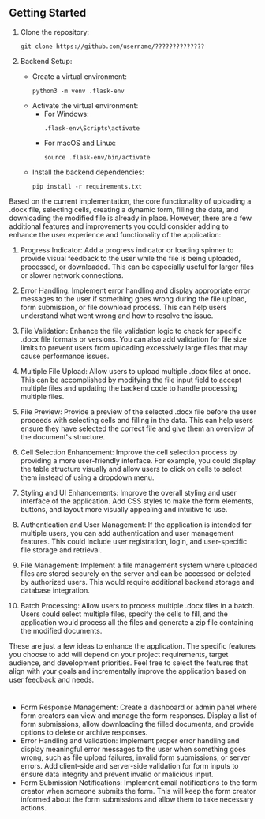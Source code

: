 

## Getting Started

1. Clone the repository:

   ```
   git clone https://github.com/username/??????????????
   ```

2. Backend Setup:
   - Create a virtual environment:
     ```
     python3 -m venv .flask-env
     ```
   - Activate the virtual environment:
     - For Windows:
       ```
       .flask-env\Scripts\activate
       ```
     - For macOS and Linux:
       ```
       source .flask-env/bin/activate
       ```
   - Install the backend dependencies:
     ```
     pip install -r requirements.txt
     ```


Based on the current implementation, the core functionality of uploading a .docx file, selecting cells, creating a dynamic form, filling the data, and downloading the modified file is already in place. However, there are a few additional features and improvements you could consider adding to enhance the user experience and functionality of the application:

1. Progress Indicator: Add a progress indicator or loading spinner to provide visual feedback to the user while the file is being uploaded, processed, or downloaded. This can be especially useful for larger files or slower network connections.

2. Error Handling: Implement error handling and display appropriate error messages to the user if something goes wrong during the file upload, form submission, or file download process. This can help users understand what went wrong and how to resolve the issue.

3. File Validation: Enhance the file validation logic to check for specific .docx file formats or versions. You can also add validation for file size limits to prevent users from uploading excessively large files that may cause performance issues.

4. Multiple File Upload: Allow users to upload multiple .docx files at once. This can be accomplished by modifying the file input field to accept multiple files and updating the backend code to handle processing multiple files.

5. File Preview: Provide a preview of the selected .docx file before the user proceeds with selecting cells and filling in the data. This can help users ensure they have selected the correct file and give them an overview of the document's structure.

6. Cell Selection Enhancement: Improve the cell selection process by providing a more user-friendly interface. For example, you could display the table structure visually and allow users to click on cells to select them instead of using a dropdown menu.

7. Styling and UI Enhancements: Improve the overall styling and user interface of the application. Add CSS styles to make the form elements, buttons, and layout more visually appealing and intuitive to use.

8. Authentication and User Management: If the application is intended for multiple users, you can add authentication and user management features. This could include user registration, login, and user-specific file storage and retrieval.

9. File Management: Implement a file management system where uploaded files are stored securely on the server and can be accessed or deleted by authorized users. This would require additional backend storage and database integration.

10. Batch Processing: Allow users to process multiple .docx files in a batch. Users could select multiple files, specify the cells to fill, and the application would process all the files and generate a zip file containing the modified documents.

These are just a few ideas to enhance the application. The specific features you choose to add will depend on your project requirements, target audience, and development priorities. Feel free to select the features that align with your goals and incrementally improve the application based on user feedback and needs.

# ##########
- Form Response Management:
Create a dashboard or admin panel where form creators can view and manage the form responses.
Display a list of form submissions, allow downloading the filled documents, and provide options to delete or archive responses.
- Error Handling and Validation:
Implement proper error handling and display meaningful error messages to the user when something goes wrong, such as file upload failures, invalid form submissions, or server errors.
Add client-side and server-side validation for form inputs to ensure data integrity and prevent invalid or malicious input.
- Form Submission Notifications:
Implement email notifications to the form creator when someone submits the form.
This will keep the form creator informed about the form submissions and allow them to take necessary actions.

# ##########